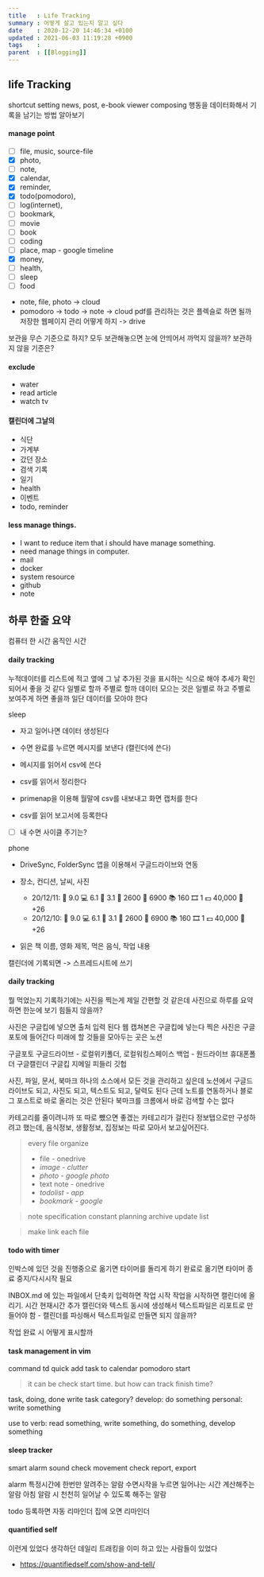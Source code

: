 ```yaml
---
title   : Life Tracking
summary : 어떻게 살고 있는지 알고 싶다
date    : 2020-12-20 14:46:34 +0100
updated : 2021-06-03 11:19:28 +0900
tags    :
parent  : [[Blogging]]
---
```


## life Tracking
shortcut setting
news, post, e-book viewer composing
행동을 데이터화해서 기록을 남기는 방법 알아보기

#### manage point
- [ ] file, music, source-file
- [X] photo,
- [ ] note,
- [X] calendar,
- [X] reminder,
- [X] todo(pomodoro),
- [ ] log(internet),
- [ ] bookmark,
- [ ] movie
- [ ] book
- [ ] coding
- [ ] place, map - google timeline
- [X] money,
- [ ] health,
- [ ] sleep
- [ ] food

- note, file, photo -> cloud
- pomodoro -> todo -> note -> cloud
pdf를 관리하는 것은 플렉슬로 하면 될까
저장한 웹페이지 관리 어떻게 하지 -> drive

보관을 무슨 기준으로 하지?
모두 보관해놓으면 눈에 안띄어서 까먹지 않을까?
보관하지 않을 기준은?

#### exclude
- water
- read article
- watch tv

#### 캘린더에 그날의
- 식단
- 가계부
- 갔던 장소
- 검색 기록
- 일기
- health
- 이벤트
- todo, reminder

#### less manage things.
- I want to reduce item that i should have manage something.
- need manage things in computer.
 - mail
 - docker
 - system resource
 - github
 - note

## 하루 한줄 요약
컴퓨터 한 시간
움직인 시간

#### daily tracking
누적데이터를 리스트에 적고 옆에 그 날 추가된 것을 표시하는 식으로 해야
추세가 확인되어서 좋을 것 같다
일별로 할까 주별로 할까
데이터 모으는 것은 일별로 하고 주별로 보여주게 하면 좋을까
일단 데이터를 모아야 한다

sleep
- 자고 일어나면 데이터 생성된다
- 수면 완료를 누르면 메시지를 보낸다 (캘린더에 쓴다)
- 메시지를 읽어서 csv에 쓴다
- csv를 읽어서 정리한다

- primenap을 이용해 월말에 csv를 내보내고 화면 캡처를 한다
- csv를 읽어 보고서에 등록한다

- [ ] 내 수면 사이클 주기는?

phone
- DriveSync, FolderSync 앱을 이용해서 구글드라이브와 연동

- 장소, 컨디션, 날씨, 사진
    - 20/12/11: 🛌 9.0 💻 6.1 📱 3.1 🥢 2600 🦶 6900 📚 160 🎞️ 1 💵 40,000 🚀 +26
    - 20/12/10: 🛌 9.0 💻 6.1 📱 3.1 🥢 2600 🦶 6900 📚 160 🎞️ 1 💵 40,000 🚀 +26
+ 읽은 책 이름, 영화 제목, 먹은 음식, 작업 내용

캘린더에 기록되면 -> 스프레드시트에 쓰기

#### daily tracking
뭘 먹었는지 기록하기에는 사진을 찍는게 제일 간편할 것 같은데
사진으로 하루를 요약하면 한눈에 보기 힘들지 않을까?

사진은 구글킵에 넣으면 출처 입력 된다
웹 캡쳐본은 구글킵에 넣는다
찍은 사진은 구글포토에 들어간다
미래에 할 것들을 모아두는 곳은 노션

구글포토
구글드라이브 - 로컬위키폴더, 로컬워킹스페이스
            백업 - 원드라이브
                휴대폰폴더
구글캘린더
구글킵
지메일
피들리
깃헙

사진, 파일, 문서, 북마크
하나의 소스에서 모든 것을 관리하고 싶은데
노션에서 구글드라이브도 되고, 사진도 되고, 텍스트도 되고, 달력도 된다
근데 노트를 연동하거나 블로그 포스트로 바로 올리는 것은 안된다
북마크를 크롬에서 바로 검색할 수는 없다

카테고리를 줄이려니까 또 따로 뺐으면 좋겠는 카테고리가 걸린다
정보탭으로만 구성하려고 했는데, 음식정보, 생활정보, 집정보는 따로 모아서
보고싶어진다.

> every file organize
> - file - onedrive
> - *image - clutter*
> - *photo - google photo*
> - text note - onedrive
> - *todolist - app*
> - *bookmark - google*

> note specification
> constant
> planning
> archive
> update
> list

> make link each file

#### todo with timer
인박스에 있던 것을 진행중으로 옮기면 타이머를 돌리게 하기
완료로 옮기면 타이머 종료
중지/다시시작 필요

INBOX.md 에 있는 파일에서 단축키 입력하면 작업 시작
작업을 시작하면 캘린더에 올리기. 시간 현재시간 추가
캘린더와 텍스트 동시에 생성해서 텍스트파일은 리포트로 만들어야 함
    - 캘린더를 파싱해서 텍스트파일로 만들면 되지 않을까?

작업 완료 시 어떻게 표시할까

#### task management in vim
command td
quick add task to calendar
pomodoro start
> it can be check start time. but how can track finish time?

task, doing, done
write task category?
develop: do something
personal: write something

use to verb: read something, write something, do something, develop something

#### sleep tracker
smart alarm
sound check
movement check
report, export

alarm
특정시간에 한번만 알려주는 알람
수면시작을 누르면 일어나는 시간 계산해주는 알람
아침 알람 시 천천히 일어날 수 있도록 해주는 알람

todo 등록하면 자동 리마인더
집에 오면 리마인더

#### quantified self
이런게 있었다
생각하던 데일리 트래킹을 이미 하고 있는 사람들이 있었다
- https://quantifiedself.com/show-and-tell/
